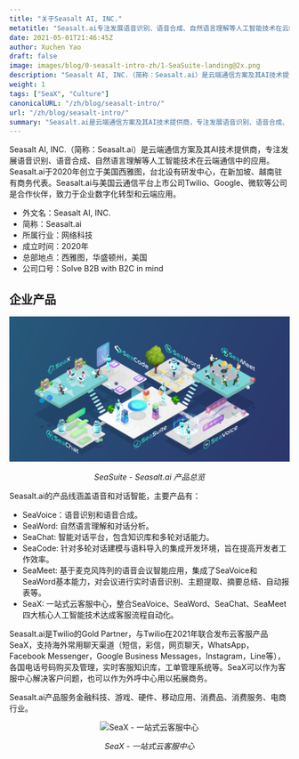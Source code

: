 ```yaml
---
title: "关于Seasalt AI, INC."
metatitle: "Seasalt.ai专注发展语音识别、语音合成、自然语言理解等人工智能技术在云端通信中的应用"
date: 2021-05-01T21:46:45Z
author: Xuchen Yao
draft: false
image: images/blog/0-seasalt-intro-zh/1-SeaSuite-landing@2x.png
description: "Seasalt AI, INC.（简称：Seasalt.ai）是云端通信方案及其AI技术提供商，专注发展语音识别、语音合成、自然语言理解等人工智能技术在云端通信中的应用。"
weight: 1
tags: ["SeaX", "Culture"]
canonicalURL: "/zh/blog/seasalt-intro/"
url: "/zh/blog/seasalt-intro/"
summary: "Seasalt.ai是云端通信方案及其AI技术提供商，专注发展语音识别、语音合成、自然语言理解等人工智能技术在云端通信中的应用。"
---
```




Seasalt AI, INC.（简称：Seasalt.ai）是云端通信方案及其AI技术提供商，专注发展语音识别、语音合成、自然语言理解等人工智能技术在云端通信中的应用。Seasalt.ai于2020年创立于美国西雅图，台北设有研发中心，在新加坡、越南驻有商务代表。Seasalt.ai与美国云通信平台上市公司Twilio、Google、微软等公司是合作伙伴，致力于企业数字化转型和云端应用。

- 外文名：Seasalt AI, INC.
- 简称：Seasalt.ai 
- 所属行业：网络科技
- 成立时间：2020年
- 总部地点：西雅图，华盛顿州，美国
- 公司口号：Solve B2B with B2C in mind

## 企业产品

<center>
<img src="/images/blog/0-seasalt-intro-zh/1-SeaSuite-landing@2x.png" alt="SeaSuite - Seasalt.ai 产品总览"/>

*SeaSuite - Seasalt.ai 产品总览*
</center>

Seasalt.ai的产品线涵盖语音和对话智能，主要产品有：

- SeaVoice：语音识别和语音合成。
- SeaWord: 自然语言理解和对话分析。
- SeaChat: 智能对话平台，包含知识库和多轮对话能力。
- SeaCode: 针对多轮对话建模与语料导入的集成开发环境，旨在提高开发者工作效率。
- SeaMeet: 基于麦克风阵列的语音会议智能应用，集成了SeaVoice和SeaWord基本能力，对会议进行实时语音识别、主题提取、摘要总结、自动报表等。
- SeaX: 一站式云客服中心，整合SeaVoice、SeaWord、SeaChat、SeaMeet四大核心人工智能技术达成客服流程自动化。

Seasalt.ai是Twilio的Gold Partner，与Twilio在2021年联合发布云客服产品SeaX，支持海外常用聊天渠道（短信，彩信，网页聊天，WhatsApp，Facebook Messenger，Google Business Messages，Instagram，Line等），各国电话号码购买及管理，实时客服知识库，工单管理系统等。SeaX可以作为客服中心解决客户问题，也可以作为外呼中心用以拓展商务。

Seasalt.ai产品服务金融科技、游戏、硬件、移动应用、消费品、消费服务、电商行业。


<center>
<img src="/images/new/SeaX_future.png" alt="SeaX - 一站式云客服中心"/>

*SeaX - 一站式云客服中心*
</center>